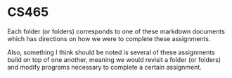 # CS465

Each folder (or folders) corresponds to one of these markdown documents which has directions on how we were to complete these assignments.

Also, something I think should be noted is several of these assignments build on top of one another, meaning we would revisit a folder (or folders) and modify programs necessary to complete a certain assignment.